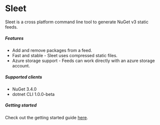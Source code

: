 # Sleet

Sleet is a cross platform command line tool to generate NuGet v3 static feeds.

##### Features
* Add and remove packages from a feed.
* Fast and stable - Sleet uses compressed static files.
* Azure storage support - Feeds can work directly with an azure storage account.

##### Supported clients
* NuGet 3.4.0
* dotnet CLI 1.0.0-beta

##### Getting started
Check out the getting started guide [here](http://emgarten.com/2016/04/25/how-to-host-a-nuget-v3-feed-on-azure-storage/).
